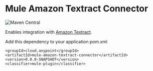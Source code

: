 # Mule Amazon Textract Connector
![Maven Central](https://img.shields.io/maven-central/v/cloud.anypoint/mule-amazon-textract-connector)

Enables integration with [Amazon Textract](https://aws.amazon.com/textract/).

Add this dependency to your application pom.xml

```
<groupId>cloud.anypoint</groupId>
<artifactId>mule-amazon-textract-connector</artifactId>
<version>0.0.0-SNAPSHOT</version>
<classifier>mule-plugin</classifier>
```
